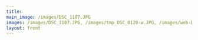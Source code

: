 ```yaml
---
title: 
main_image: /images/DSC_1187.JPG
images: /images/DSC_1187.JPG, /images/tmp_DSC_0120-w.JPG, /images/web-DSC_1328.JPG, /images/eclipse-web.jpg,/images/meanders-orig-pred-opt.gif, /images/Vividness_New_York_culturehub.800x600_0.800x600_0.jpg, /images/eclipse-web-2.jpg, /images/bildung-as-spectrum-web.JPG
layout: front
---
```


